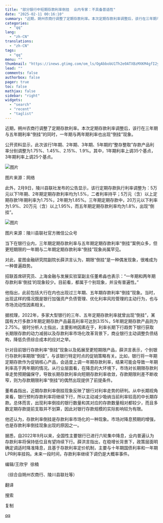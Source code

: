 ```yaml
---
title: "部分银行中短期存款利率倒挂  业内专家：不具备普适性"
date: "2025-02-11 00:16:10"
summary: "近期，朔州农商行调整了定期存款利率。本次定期存款利率调整后，该行在三年期与五年期利率“倒挂”的同时，..."
categories:
  - "qq"
lang:
  - "zh-CN"
translations:
  - "zh-CN"
tags:
  - "qq"
menu: ""
thumbnail: "https://inews.gtimg.com/om_ls/OgAbbobU1Th2e0ATXBzMXKM4gfI2yCq6XCNI7I6fFLk_8AA_640360/0"
lead: ""
comments: false
authorbox: false
pager: true
toc: false
mathjax: false
sidebar: "right"
widgets:
  - "search"
  - "recent"
  - "taglist"
---
```


近期，朔州农商行调整了定期存款利率。本次定期存款利率调整后，该行在三年期与五年期利率“倒挂”的同时，一年期与两年期利率也出现“倒挂”现象。

公开资料显示，此次该行1年期、2年期、3年期、5年期的“整存整取”存款产品利率分别调整为1.75%、1.45%、2.15%、1.9%。其中，1年期利率上调35个基点，3年期利率上调25个基点。

![图片](https://inews.gtimg.com/om_bt/Ove0BpRU-7KaG9v26N23EnuofuGbtgKLNTQoEu3MicXXwAA/641)

图片来源：网络

此外，2月9日，陵川县联社发布的公告显示，该行定期存款执行利率调整为：5万元以下1年期、2年期定期存款利率均为1.5%，二者利率持平；5万元（含）以上定期存款1年期利率为1.75%，2年期为1.85%。三年期定期存款中，20万元以下利率为1.9%、20万元（含）以上1.95%，而五年期定期存款利率均为1.8%，出现“倒挂”。

![图片](https://inews.gtimg.com/om_bt/O1ApL6J62DZgZc2MW6K1TrND_s4ixhTRocdLuhTyAMkWUAA/641)

图片来源：陵川县联社官方微信公众号

当下在银行业内，三年期定期存款利率与五年期定期存款利率“倒挂”案例众多，但更短期限的一年期与二年期定期存款利率“倒挂”现象尚属罕见。

对此，星图金融研究院副院长薛洪言认为，期限“倒挂”是一种偶发现象，很难成为一种普遍趋势。

招联首席研究员、上海金融与发展实验室副主任董希淼也表示：“一年期和两年期存款利率‘倒挂’的现象较少。目前看，都属于个别现象，并没有普遍性。”

他指出，此前包括大行在内也出现过三年期、五年期存款利率“倒挂”现象。当时，出现这样的情况既是银行加强资产负债管理、优化利率风险管理的主动行为，也与市场流动性因素相关。

据梳理，2022年，多家大型银行的三年、五年定期存款利率就曾出现“倒挂”，某国有大行多款3年期定期存款产品最高利率可达到3.15%，5年期定期存款产品则为2.75%。彼时分析人士指出，主要影响因素在于，利率长期下行趋势下银行获取长期限存款的动力减弱以及存款利率市场化改革背景下，商业银行主动调整负债结构，降低负债综合成本的应对之举。

针对目前银行存款利率“倒挂”现象以及拓展至更短期限产品，薛洪言表示，个别银行存款利率期限“倒挂”，与该银行特定时点的促销策略有关。比如，银行将一年期定期存款作为促销核心产品，会适度上调一年期存款利率，结果可能会导致一年期利率高于两年期的情况。从行业层面看，在降息的大环境下，市场对长期限存款利率走势预期偏保守，导致长期存款利率向短期存款利率收敛，存款期限利差不断收窄，则为存款期限利率“倒挂”的偶然出现提供了前提条件。

董希淼指出，近期存款利率倒挂现象反映了银行对利率走势的研判。从中长期视角来看，银行预判存款利率将继续下行，所以主动减少吸纳当前利率较高的中长期存款。总体而言，出现利率倒挂的银行数量和其对应的存款数量相对都较少，而且多数定期存款提前支取并不划算，因此对银行存款规模的实际影响较为有限。

他还认为，存款利率倒挂是存款利率市场化的一种现象。市场对降息预期的增强，也是存款利率倒挂现象出现的原因之一。

据悉，自2022年9月以来，全国性主要银行已进行六轮集中降息，业内普遍认为存款利率将保持低位且有望持续下行。薛洪言指出，在稳增长背景下，政策层面明确定调适时降准降息，且基于存款利率定价机制，主要与十年期国债利率和一年期LPR利率挂钩。未来一段时间，存款利率继续下调仍是大概率事件。

编辑/王欣宇  徐楠

（综合自朔州农商行、陵川县联社等）

翻译

搜索

复制

[qq](https://new.qq.com/rain/a/20250211A0091R00)
